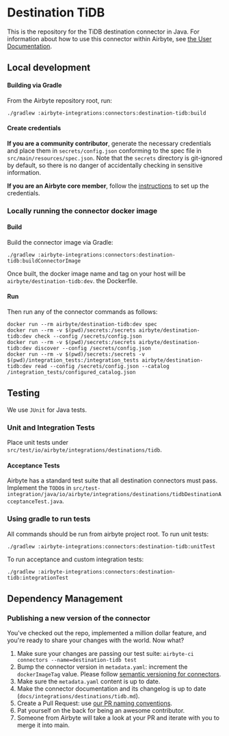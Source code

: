 # Destination TiDB

This is the repository for the TiDB destination connector in Java.
For information about how to use this connector within Airbyte, see [the User Documentation](https://docs.airbyte.io/integrations/destinations/tidb).

## Local development

#### Building via Gradle

From the Airbyte repository root, run:

```
./gradlew :airbyte-integrations:connectors:destination-tidb:build
```

#### Create credentials

**If you are a community contributor**, generate the necessary credentials and place them in `secrets/config.json` conforming to the spec file in `src/main/resources/spec.json`.
Note that the `secrets` directory is git-ignored by default, so there is no danger of accidentally checking in sensitive information.

**If you are an Airbyte core member**, follow the [instructions](https://docs.airbyte.io/connector-development#using-credentials-in-ci) to set up the credentials.

### Locally running the connector docker image

#### Build

Build the connector image via Gradle:

```
./gradlew :airbyte-integrations:connectors:destination-tidb:buildConnectorImage
```

Once built, the docker image name and tag on your host will be `airbyte/destination-tidb:dev`.
the Dockerfile.

#### Run

Then run any of the connector commands as follows:

```
docker run --rm airbyte/destination-tidb:dev spec
docker run --rm -v $(pwd)/secrets:/secrets airbyte/destination-tidb:dev check --config /secrets/config.json
docker run --rm -v $(pwd)/secrets:/secrets airbyte/destination-tidb:dev discover --config /secrets/config.json
docker run --rm -v $(pwd)/secrets:/secrets -v $(pwd)/integration_tests:/integration_tests airbyte/destination-tidb:dev read --config /secrets/config.json --catalog /integration_tests/configured_catalog.json
```

## Testing

We use `JUnit` for Java tests.

### Unit and Integration Tests

Place unit tests under `src/test/io/airbyte/integrations/destinations/tidb`.

#### Acceptance Tests

Airbyte has a standard test suite that all destination connectors must pass. Implement the `TODO`s in
`src/test-integration/java/io/airbyte/integrations/destinations/tidbDestinationAcceptanceTest.java`.

### Using gradle to run tests

All commands should be run from airbyte project root.
To run unit tests:

```
./gradlew :airbyte-integrations:connectors:destination-tidb:unitTest
```

To run acceptance and custom integration tests:

```
./gradlew :airbyte-integrations:connectors:destination-tidb:integrationTest
```

## Dependency Management

### Publishing a new version of the connector

You've checked out the repo, implemented a million dollar feature, and you're ready to share your changes with the world. Now what?

1. Make sure your changes are passing our test suite: `airbyte-ci connectors --name=destination-tidb test`
2. Bump the connector version in `metadata.yaml`: increment the `dockerImageTag` value. Please follow [semantic versioning for connectors](https://docs.airbyte.com/contributing-to-airbyte/resources/pull-requests-handbook/#semantic-versioning-for-connectors).
3. Make sure the `metadata.yaml` content is up to date.
4. Make the connector documentation and its changelog is up to date (`docs/integrations/destinations/tidb.md`).
5. Create a Pull Request: use [our PR naming conventions](https://docs.airbyte.com/contributing-to-airbyte/resources/pull-requests-handbook/#pull-request-title-convention).
6. Pat yourself on the back for being an awesome contributor.
7. Someone from Airbyte will take a look at your PR and iterate with you to merge it into main.
